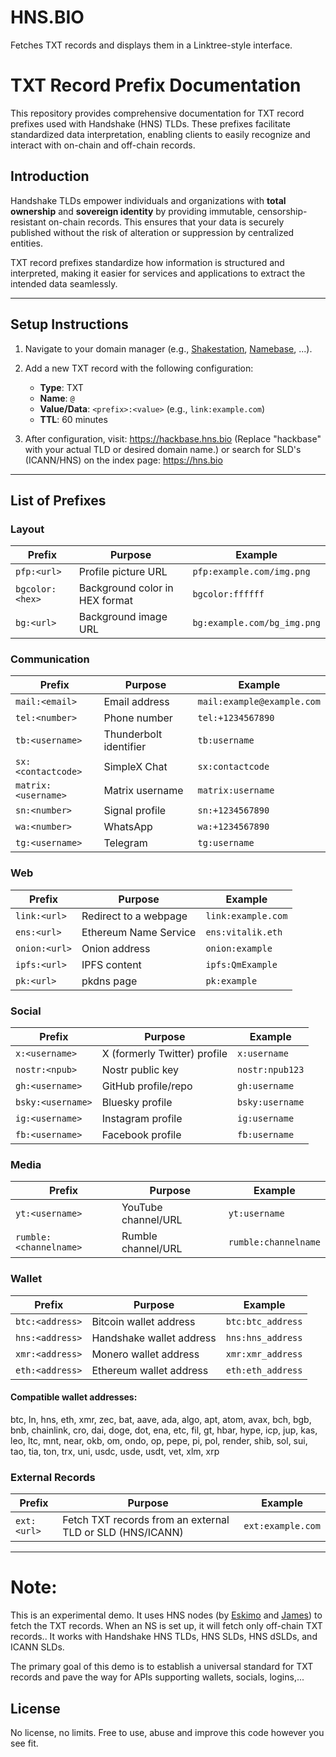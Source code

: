 # HNS.BIO
Fetches TXT records and displays them in a Linktree-style interface.

# TXT Record Prefix Documentation

This repository provides comprehensive documentation for TXT record prefixes used with Handshake (HNS) TLDs. These prefixes facilitate standardized data interpretation, enabling clients to easily recognize and interact with on-chain and off-chain records.

## Introduction

Handshake TLDs empower individuals and organizations with **total ownership** and **sovereign identity** by providing immutable, censorship-resistant on-chain records. This ensures that your data is securely published without the risk of alteration or suppression by centralized entities.

TXT record prefixes standardize how information is structured and interpreted, making it easier for services and applications to extract the intended data seamlessly.

---

## Setup Instructions

1. Navigate to your domain manager (e.g., [Shakestation](https://shakestation.io), [Namebase](https://namebase.io), ...).
2. Add a new TXT record with the following configuration:
   - **Type**: TXT  
   - **Name**: `@`  
   - **Value/Data**: `<prefix>:<value>` (e.g., `link:example.com`)  
   - **TTL**: 60 minutes  

3. After configuration, visit:  https://hackbase.hns.bio (Replace "hackbase" with your actual TLD or desired domain name.) or search for SLD's (ICANN/HNS) on the index page: https://hns.bio


---

## List of Prefixes

### Layout
| **Prefix**                   | **Purpose**                      | **Example**                |
|------------------------------|----------------------------------|----------------------------|
| `pfp:<url>`                  | Profile picture URL              | `pfp:example.com/img.png`  |
| `bgcolor:<hex>`              | Background color in HEX format   | `bgcolor:ffffff`           |
| `bg:<url>`                   | Background image URL             | `bg:example.com/bg_img.png`|

### Communication
| **Prefix**                   | **Purpose**                      | **Example**                |
|------------------------------|----------------------------------|----------------------------|
| `mail:<email>`               | Email address                    | `mail:example@example.com` |
| `tel:<number>`               | Phone number                     | `tel:+1234567890`          |
| `tb:<username>`              | Thunderbolt identifier           | `tb:username`              |
| `sx:<contactcode>`           | SimpleX Chat	                  | `sx:contactcode`           |
| `matrix:<username>`          | Matrix username                  | `matrix:username`          |
| `sn:<number>`                | Signal profile                   | `sn:+1234567890`           |
| `wa:<number>`                | WhatsApp                         | `wa:+1234567890`           |
| `tg:<username>`              | Telegram                         | `tg:username`              |

### Web
| **Prefix**                   | **Purpose**                      | **Example**                |
|------------------------------|----------------------------------|----------------------------|
| `link:<url>`                 | Redirect to a webpage            | `link:example.com`         |
| `ens:<url>`                  | Ethereum Name Service            | `ens:vitalik.eth`          |
| `onion:<url>`                | Onion address                    | `onion:example`            |
| `ipfs:<url>`                 | IPFS content                     | `ipfs:QmExample`           |
| `pk:<url>`                   | pkdns page                       | `pk:example`               |

### Social
| **Prefix**                   | **Purpose**                      | **Example**                |
|------------------------------|----------------------------------|----------------------------|
| `x:<username>`               | X (formerly Twitter) profile     | `x:username`               |
| `nostr:<npub>`               | Nostr public key                 | `nostr:npub123`            |
| `gh:<username>`              | GitHub profile/repo              | `gh:username`              |
| `bsky:<username>`            | Bluesky profile                  | `bsky:username`            |
| `ig:<username>`              | Instagram profile                | `ig:username`              |
| `fb:<username>`              | Facebook profile                 | `fb:username`              |

### Media
| **Prefix**                   | **Purpose**                      | **Example**                |
|------------------------------|----------------------------------|----------------------------|
| `yt:<username>`              | YouTube channel/URL              | `yt:username`              |
| `rumble:<channelname>`       | Rumble channel/URL	            | `rumble:channelname`       |

### Wallet
| **Prefix**                   | **Purpose**                      | **Example**                |
|------------------------------|----------------------------------|----------------------------|
| `btc:<address>`              | Bitcoin wallet address           | `btc:btc_address`          |
| `hns:<address>`              | Handshake wallet address         | `hns:hns_address`          |
| `xmr:<address>`              | Monero wallet address            | `xmr:xmr_address`          |
| `eth:<address>`              | Ethereum wallet address          | `eth:eth_address`          |

#### Compatible wallet addresses:
btc, ln, hns, eth, xmr, zec, bat, aave, ada, algo, apt, atom, avax, bch, bgb, bnb, chainlink, cro, dai, doge, dot, ena, etc, fil, gt, hbar, hype, icp, jup, kas, leo, ltc, mnt, near, okb, om, ondo, op, pepe, pi, pol, render, shib, sol, sui, tao, tia, ton, trx, uni, usdc, usde, usdt, vet, xlm, xrp

### External Records
| **Prefix**                   | **Purpose**                      | **Example**                |
|------------------------------|----------------------------------|----------------------------|
| `ext:<url>`              | Fetch TXT records from an external TLD or SLD (HNS/ICANN)           | `ext:example.com`          |
---

# Note:
This is an experimental demo. It uses HNS nodes (by [Eskimo](https://github.com/eskimo) and [James](https://github.com/james-stevens)) to fetch the TXT records. When an NS is set up, it will fetch only off-chain TXT records.. It works with Handshake HNS TLDs, HNS SLDs, HNS dSLDs, and ICANN SLDs.

The primary goal of this demo is to establish a universal standard for TXT records and pave the way for APIs supporting wallets, socials, logins,...

## License

No license, no limits. Free to use, abuse and improve this code however you see fit.



